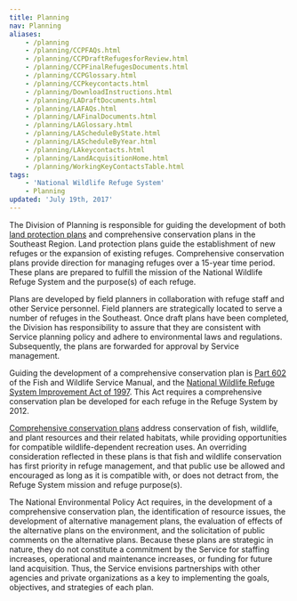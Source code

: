 ```yaml
---
title: Planning
nav: Planning
aliases:
    - /planning
    - /planning/CCPFAQs.html
    - /planning/CCPDraftRefugesforReview.html
    - /planning/CCPFinalRefugesDocuments.html
    - /planning/CCPGlossary.html
    - /planning/CCPkeycontacts.html
    - /planning/DownloadInstructions.html
    - /planning/LADraftDocuments.html
    - /planning/LAFAQs.html
    - /planning/LAFinalDocuments.html
    - /planning/LAGlossary.html
    - /planning/LAScheduleByState.html
    - /planning/LAScheduleByYear.html
    - /planning/LAkeycontacts.html
    - /planning/LandAcquisitionHome.html
    - /planning/WorkingKeyContactsTable.html
tags:
    - 'National Wildlife Refuge System'
    - Planning
updated: 'July 19th, 2017'
---
```


The Division of Planning is responsible for guiding the development of both [land protection plans](/reading-room?search=Land+Protection+Plan) and comprehensive conservation plans in the Southeast Region. Land protection plans guide the establishment of new refuges or the expansion of existing refuges. Comprehensive conservation plans provide direction for managing refuges over a 15-year time period. These plans are prepared to fulfill the mission of the National Wildlife Refuge System and the purpose(s) of each refuge.

Plans are developed by field planners in collaboration with refuge staff and other Service personnel. Field planners are strategically located to serve a number of refuges in the Southeast. Once draft plans have been completed, the Division has responsibility to assure that they are consistent with Service planning policy and adhere to environmental laws and regulations. Subsequently, the plans are forwarded for approval by Service management.

Guiding the development of a comprehensive conservation plan is [Part 602](https://www.fws.gov/policy/602fw3.html) of the Fish and Wildlife Service Manual</a>, and the [National Wildlife Refuge System Improvement Act of 1997](https://www.fws.gov/refuges/policiesandbudget/hr1420_index.html). This Act requires a comprehensive conservation plan be developed for each refuge in the Refuge System by 2012.

[Comprehensive conservation plans](https://ecos.fws.gov/ServCat/SavedSearch/Profile/1122) address conservation of fish, wildlife, and plant resources and their related habitats, while providing opportunities for compatible wildlife-dependent recreation uses. An overriding consideration reflected in these plans is that fish and wildlife conservation has first priority in refuge management, and that public use be allowed and encouraged as long as it is compatible with, or does not detract from, the Refuge System mission and refuge purpose(s).

The National Environmental Policy Act requires, in the development of a comprehensive conservation plan, the identification of resource issues, the development of alternative management plans, the evaluation of effects of the alternative plans on the environment, and the solicitation of public comments on the alternative plans. Because these plans are strategic in nature, they do not constitute a commitment by the Service for staffing increases, operational and maintenance increases, or funding for future land acquisition. Thus, the Service envisions partnerships with other agencies and private organizations as a key to implementing the goals, objectives, and strategies of each plan.
